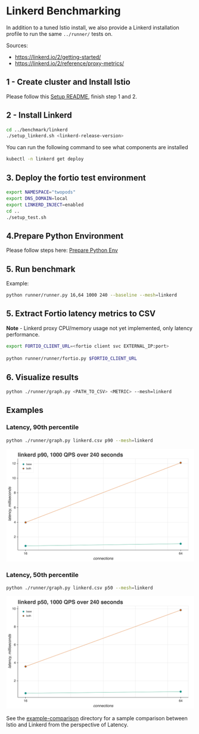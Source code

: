 # Linkerd Benchmarking

In addition to a tuned Istio install, we also provide a Linkerd installation profile to run the same `../runner/` tests on.

Sources:

- <https://linkerd.io/2/getting-started/>
- <https://linkerd.io/2/reference/proxy-metrics/>

## 1 - Create cluster and Install Istio 
Please follow this [Setup README](https://github.com/istio/tools/tree/master/perf/benchmark#setup), finish step 1 and 2.


## 2 - Install Linkerd

```bash
cd ../benchmark/linkerd
./setup_linkerd.sh <linkerd-release-version>
```
You can run the following command to see what components are installed
```bash
kubectl -n linkerd get deploy
```

## 3. Deploy the fortio test environment

```bash
export NAMESPACE="twopods"
export DNS_DOMAIN=local 
export LINKERD_INJECT=enabled 
cd ..
./setup_test.sh
```

## 4.Prepare Python Environment
Please follow steps here: [Prepare Python Env](https://github.com/istio/tools/tree/master/perf/benchmark#prepare-python-environment)

## 5. Run benchmark

Example:

```bash
python runner/runner.py 16,64 1000 240 --baseline --mesh=linkerd
```

## 5. Extract Fortio latency metrics to CSV

**Note** - Linkerd proxy CPU/memory usage not yet implemented, only latency performance.

```bash
export FORTIO_CLIENT_URL=<fortio client svc EXTERNAL_IP:port>

python runner/runner/fortio.py $FORTIO_CLIENT_URL
```
## 6. Visualize results

```bash
python ./runner/graph.py <PATH_TO_CSV> <METRIC> --mesh=linkerd
```

## Examples

### Latency, 90th percentile

```bash
python ./runner/graph.py linkerd.csv p90 --mesh=linkerd
```

![example-linkerd-p90](linkerd-p90.png)

### Latency, 50th percentile

```bash
python ./runner/graph.py linkerd.csv p50 --mesh=linkerd
```

![example-linkerd-p50](linkerd-p50.png)

See the [example-comparison](https://github.com/istio/tools/tree/master/perf/benchmark/linkerd/example-comparison) directory for a sample comparison between Istio and Linkerd 
from the perspective of Latency.
